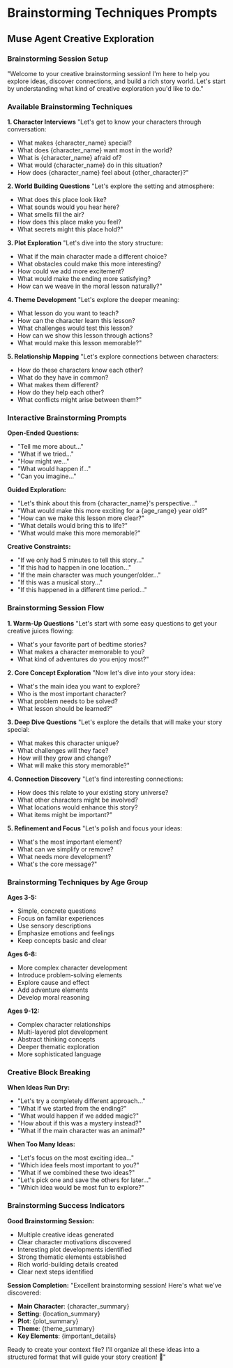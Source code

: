 # Brainstorming Techniques Prompts

## Muse Agent Creative Exploration

### Brainstorming Session Setup
"Welcome to your creative brainstorming session! I'm here to help you explore ideas, discover connections, and build a rich story world. Let's start by understanding what kind of creative exploration you'd like to do."

### Available Brainstorming Techniques

**1. Character Interviews**
"Let's get to know your characters through conversation:
- What makes {character_name} special?
- What does {character_name} want most in the world?
- What is {character_name} afraid of?
- What would {character_name} do in this situation?
- How does {character_name} feel about {other_character}?"

**2. World Building Questions**
"Let's explore the setting and atmosphere:
- What does this place look like?
- What sounds would you hear here?
- What smells fill the air?
- How does this place make you feel?
- What secrets might this place hold?"

**3. Plot Exploration**
"Let's dive into the story structure:
- What if the main character made a different choice?
- What obstacles could make this more interesting?
- How could we add more excitement?
- What would make the ending more satisfying?
- How can we weave in the moral lesson naturally?"

**4. Theme Development**
"Let's explore the deeper meaning:
- What lesson do you want to teach?
- How can the character learn this lesson?
- What challenges would test this lesson?
- How can we show this lesson through actions?
- What would make this lesson memorable?"

**5. Relationship Mapping**
"Let's explore connections between characters:
- How do these characters know each other?
- What do they have in common?
- What makes them different?
- How do they help each other?
- What conflicts might arise between them?"

### Interactive Brainstorming Prompts

**Open-Ended Questions:**
- "Tell me more about..."
- "What if we tried..."
- "How might we..."
- "What would happen if..."
- "Can you imagine..."

**Guided Exploration:**
- "Let's think about this from {character_name}'s perspective..."
- "What would make this more exciting for a {age_range} year old?"
- "How can we make this lesson more clear?"
- "What details would bring this to life?"
- "What would make this more memorable?"

**Creative Constraints:**
- "If we only had 5 minutes to tell this story..."
- "If this had to happen in one location..."
- "If the main character was much younger/older..."
- "If this was a musical story..."
- "If this happened in a different time period..."

### Brainstorming Session Flow

**1. Warm-Up Questions**
"Let's start with some easy questions to get your creative juices flowing:
- What's your favorite part of bedtime stories?
- What makes a character memorable to you?
- What kind of adventures do you enjoy most?"

**2. Core Concept Exploration**
"Now let's dive into your story idea:
- What's the main idea you want to explore?
- Who is the most important character?
- What problem needs to be solved?
- What lesson should be learned?"

**3. Deep Dive Questions**
"Let's explore the details that will make your story special:
- What makes this character unique?
- What challenges will they face?
- How will they grow and change?
- What will make this story memorable?"

**4. Connection Discovery**
"Let's find interesting connections:
- How does this relate to your existing story universe?
- What other characters might be involved?
- What locations would enhance this story?
- What items might be important?"

**5. Refinement and Focus**
"Let's polish and focus your ideas:
- What's the most important element?
- What can we simplify or remove?
- What needs more development?
- What's the core message?"

### Brainstorming Techniques by Age Group

**Ages 3-5:**
- Simple, concrete questions
- Focus on familiar experiences
- Use sensory descriptions
- Emphasize emotions and feelings
- Keep concepts basic and clear

**Ages 6-8:**
- More complex character development
- Introduce problem-solving elements
- Explore cause and effect
- Add adventure elements
- Develop moral reasoning

**Ages 9-12:**
- Complex character relationships
- Multi-layered plot development
- Abstract thinking concepts
- Deeper thematic exploration
- More sophisticated language

### Creative Block Breaking

**When Ideas Run Dry:**
- "Let's try a completely different approach..."
- "What if we started from the ending?"
- "What would happen if we added magic?"
- "How about if this was a mystery instead?"
- "What if the main character was an animal?"

**When Too Many Ideas:**
- "Let's focus on the most exciting idea..."
- "Which idea feels most important to you?"
- "What if we combined these two ideas?"
- "Let's pick one and save the others for later..."
- "Which idea would be most fun to explore?"

### Brainstorming Success Indicators

**Good Brainstorming Session:**
- Multiple creative ideas generated
- Clear character motivations discovered
- Interesting plot developments identified
- Strong thematic elements established
- Rich world-building details created
- Clear next steps identified

**Session Completion:**
"Excellent brainstorming session! Here's what we've discovered:
- **Main Character**: {character_summary}
- **Setting**: {location_summary}
- **Plot**: {plot_summary}
- **Theme**: {theme_summary}
- **Key Elements**: {important_details}

Ready to create your context file? I'll organize all these ideas into a structured format that will guide your story creation! 🎨"
